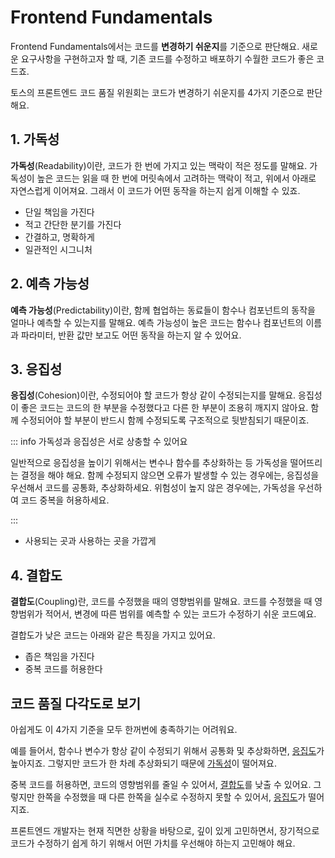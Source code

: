 # Frontend Fundamentals

Frontend Fundamentals에서는 코드를 **변경하기 쉬운지**를 기준으로 판단해요.
새로운 요구사항을 구현하고자 할 때, 기존 코드를 수정하고 배포하기 수월한 코드가 좋은 코드죠.

토스의 프론트엔드 코드 품질 위원회는 코드가 변경하기 쉬운지를 4가지 기준으로 판단해요. 

## 1. 가독성

**가독성**(Readability)이란, 코드가 한 번에 가지고 있는 맥락이 적은 정도를 말해요.
가독성이 높은 코드는 읽을 때 한 번에 머릿속에서 고려하는 맥락이 적고, 위에서 아래로 자연스럽게 이어져요.
그래서 이 코드가 어떤 동작을 하는지 쉽게 이해할 수 있죠.

- 단일 책임을 가진다
- 적고 간단한 분기를 가진다
- 간결하고, 명확하게
- 일관적인 시그니처

## 2. 예측 가능성

**예측 가능성**(Predictability)이란, 함께 협업하는 동료들이 함수나 컴포넌트의 동작을 얼마나 예측할 수 있는지를 말해요.
예측 가능성이 높은 코드는 함수나 컴포넌트의 이름과 파라미터, 반환 값만 보고도 어떤 동작을 하는지 알 수 있어요.

## 3. 응집성

**응집성**(Cohesion)이란, 수정되어야 할 코드가 항상 같이 수정되는지를 말해요. 
응집성이 좋은 코드는 코드의 한 부분을 수정했다고 다른 한 부분이 조용히 깨지지 않아요.
함께 수정되어야 할 부분이 반드시 함께 수정되도록 구조적으로 뒷받침되기 때문이죠.

::: info 가독성과 응집성은 서로 상충할 수 있어요

일반적으로 응집성을 높이기 위해서는 변수나 함수를 추상화하는 등 가독성을 떨어뜨리는 결정을 해야 해요.
함께 수정되지 않으면 오류가 발생할 수 있는 경우에는, 응집성을 우선해서 코드를 공통화, 추상화하세요.
위험성이 높지 않은 경우에는, 가독성을 우선하여 코드 중복을 허용하세요.

:::

- 사용되는 곳과 사용하는 곳을 가깝게

## 4. 결합도

**결합도**(Coupling)란, 코드를 수정했을 때의 영향범위를 말해요. 
코드를 수정했을 때 영향범위가 적어서, 변경에 따른 범위를 예측할 수 있는 코드가 수정하기 쉬운 코드예요. 

결합도가 낮은 코드는 아래와 같은 특징을 가지고 있어요.

- 좁은 책임을 가진다
- 중복 코드를 허용한다


## 코드 품질 다각도로 보기

아쉽게도 이 4가지 기준을 모두 한꺼번에 충족하기는 어려워요. 

예를 들어서, 함수나 변수가 항상 같이 수정되기 위해서 공통화 및 추상화하면, [응집도](#2-응집성)가 높아지죠. 그렇지만 코드가 한 차례 추상화되기 때문에 [가독성](#1-가독성)이 떨어져요.

중복 코드를 허용하면, 코드의 영향범위를 줄일 수 있어서, [결합도](#3-결합도)를 낮출 수 있어요. 그렇지만 한쪽을 수정했을 때 다른 한쪽을 실수로 수정하지 못할 수 있어서, [응집도](#2-응집성)가 떨어지죠.

프론트엔드 개발자는 현재 직면한 상황을 바탕으로, 깊이 있게 고민하면서, 장기적으로 코드가 수정하기 쉽게 하기 위해서 어떤 가치를 우선해야 하는지 고민해야 해요.
